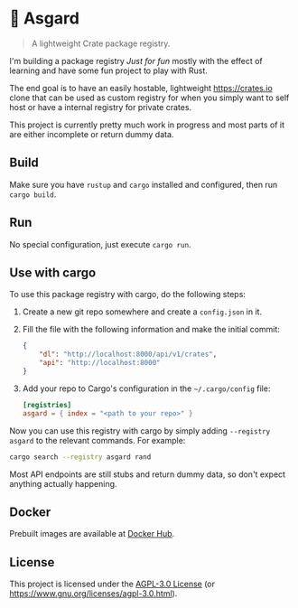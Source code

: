 # 🌋 Asgard

> A lightweight Crate package registry.

I'm building a package registry _Just for fun_ mostly with the effect of learning and have some fun
project to play with Rust.

The end goal is to have an easily hostable, lightweight <https://crates.io> clone that can be used
as custom registry for when you simply want to self host or have a internal registry for private
crates.

This project is currently pretty much work in progress and most parts of it are either incomplete
or return dummy data.

## Build

Make sure you have `rustup` and `cargo` installed and configured, then run `cargo build`.

## Run

No special configuration, just execute `cargo run`.

## Use with cargo

To use this package registry with cargo, do the following steps:

1. Create a new git repo somewhere and create a `config.json` in it.
2. Fill the file with the following information and make the initial commit:

    ```json
    {
        "dl": "http://localhost:8000/api/v1/crates",
        "api": "http://localhost:8000"
    }
    ```

3. Add your repo to Cargo's configuration in the `~/.cargo/config` file:

    ```toml
    [registries]
    asgard = { index = "<path to your repo>" }
    ```

Now you can use this registry with cargo by simply adding `--registry asgard` to the relevant
commands. For example:

```sh
cargo search --registry asgard rand
```

Most API endpoints are still stubs and return dummy data, so don't expect anything actually
happening.

## Docker

Prebuilt images are available at
[Docker Hub](https://hub.docker.com/repository/docker/dnaka91/asgard).

## License

This project is licensed under the [AGPL-3.0 License](LICENSE) (or
<https://www.gnu.org/licenses/agpl-3.0.html>).
